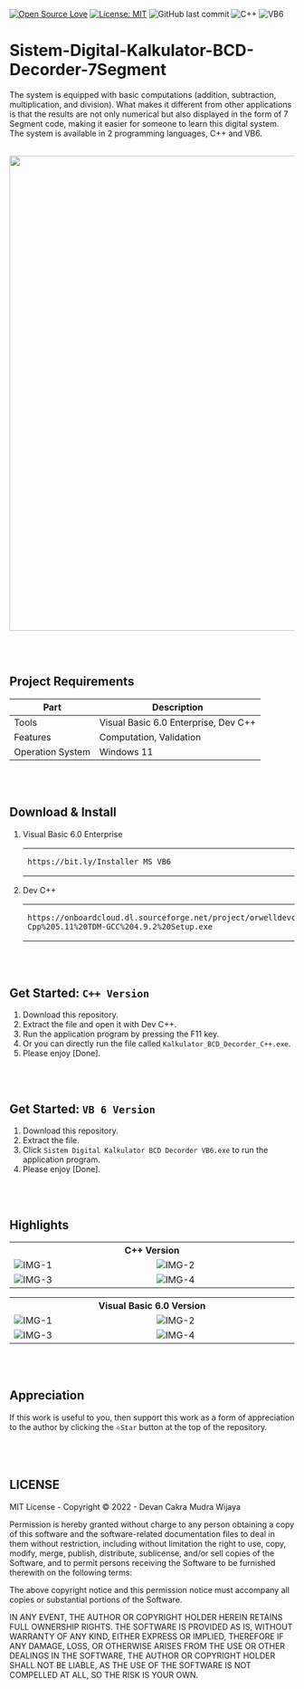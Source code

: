 [![Open Source Love](https://badges.frapsoft.com/os/v1/open-source.svg?style=flat)](https://github.com/ellerbrock/open-source-badges/)
[![License: MIT](https://img.shields.io/badge/License-MIT-blue.svg?logo=github&color=%23F7DF1E)](https://opensource.org/licenses/MIT)
![GitHub last commit](https://img.shields.io/github/last-commit/devancakra/Sistem-Digital-Kalkulator-BCD-Decorder-7Segment)
![C++](https://img.shields.io/badge/C++%20-%2300599C.svg?&style=flat&logo=c%2B%2B&logoColor=white)
![VB6](https://img.shields.io/badge/Visual%20Basic%206-%2340099C.svg?&style=flat&logo=visualbasic&logoColor=white)

# Sistem-Digital-Kalkulator-BCD-Decorder-7Segment
The system is equipped with basic computations (addition, subtraction, multiplication, and division). What makes it different from other applications is that the results are not only numerical but also displayed in the form of 7 Segment code, making it easier for someone to learn this digital system. The system is available in 2 programming languages, C++ and VB6.

<br>

<img width="840" src="https://github.com/devancakra/Sistem-Digital-Kalkulator-BCD-Decorder-7Segment/assets/54527592/9b43b773-1fb0-40a1-840b-e3e8e87c259e"/>

<br><br>

## Project Requirements
| Part | Description |
| --- | --- |
| Tools | Visual Basic 6.0 Enterprise, Dev C++ |
| Features | Computation, Validation |
| Operation System | Windows 11 |

<br><br>

## Download & Install 
1. Visual Basic 6.0 Enterprise 

   <table><tr><td width="810">
      
   ```
   https://bit.ly/Installer_MS_VB6
   ```

   </td></tr></table>

2. Dev C++ 

   <table><tr><td width="810">
      
   ```
   https://onboardcloud.dl.sourceforge.net/project/orwelldevcpp/Setup%20Releases/Dev-Cpp%205.11%20TDM-GCC%204.9.2%20Setup.exe
   ```

   </td></tr></table>

<br><br>

## Get Started: ``` C++ Version ```
1. Download this repository.<br>
2. Extract the file and open it with Dev C++.<br>
3. Run the application program by pressing the F11 key.<br>
4. Or you can directly run the file called ``` Kalkulator_BCD_Decorder_C++.exe ```.<br>
5. Please enjoy [Done].

<br><br>

## Get Started: ``` VB 6 Version ```
1. Download this repository.<br>
2. Extract the file.<br>
3. Click ``` Sistem Digital Kalkulator BCD Decorder VB6.exe ``` to run the application program.<br>
4. Please enjoy [Done].

<br><br>

## Highlights
<table>
<tr>
<th colspan="2">C++ Version</th>
</tr>
<tr>
<td width="420"><img src="https://github.com/devancakra/Sistem-Digital-Kalkulator-BCD-Decorder-7Segment/assets/54527592/7260cb4b-3d55-446b-94cc-0cd71245a409" alt="IMG-1"></td>
<td width="420"><img src="https://github.com/devancakra/Sistem-Digital-Kalkulator-BCD-Decorder-7Segment/assets/54527592/6a0ea5da-781c-41d7-8a2b-aac0e06b735c" alt="IMG-2"></td>
</tr>
<tr>
<td width="420"><img src="https://github.com/devancakra/Sistem-Digital-Kalkulator-BCD-Decorder-7Segment/assets/54527592/5407ec46-de5b-4b40-9f38-2449c67989f8" alt="IMG-3"></td>
<td width="420"><img src="https://github.com/devancakra/Sistem-Digital-Kalkulator-BCD-Decorder-7Segment/assets/54527592/3be51971-716f-41ed-835a-bbf40b863399" alt="IMG-4"></td>
</tr>
</table>
<table>
<tr>
<th colspan="2">Visual Basic 6.0 Version</th>
</tr>
<tr>
<td width="420"><img src="https://github.com/devancakra/Sistem-Digital-Kalkulator-BCD-Decorder-7Segment/assets/54527592/ea5a030e-fcae-4c1a-a4cb-88002df51e27" alt="IMG-1"></td>
<td width="420"><img src="https://github.com/devancakra/Sistem-Digital-Kalkulator-BCD-Decorder-7Segment/assets/54527592/409c3417-9296-474f-8748-1f8ee936c293" alt="IMG-2"></td>
</tr>
<tr>
<td width="420"><img src="https://github.com/devancakra/Sistem-Digital-Kalkulator-BCD-Decorder-7Segment/assets/54527592/b38171b3-44f4-4737-a2f2-302afc5e342a" alt="IMG-3"></td>
<td width="420"><img src="https://github.com/devancakra/Sistem-Digital-Kalkulator-BCD-Decorder-7Segment/assets/54527592/bc61015c-bbef-44ad-80bb-2d2f506b6df8" alt="IMG-4"></td>
</tr>
</table>

<br><br>

## Appreciation
If this work is useful to you, then support this work as a form of appreciation to the author by clicking the ``` ⭐Star ``` button at the top of the repository.

<br><br>

## LICENSE
MIT License - Copyright © 2022 - Devan Cakra Mudra Wijaya

Permission is hereby granted without charge to any person obtaining a copy of this software and the software-related documentation files to deal in them without restriction, including without limitation the right to use, copy, modify, merge, publish, distribute, sublicense, and/or sell copies of the Software, and to permit persons receiving the Software to be furnished therewith on the following terms:

The above copyright notice and this permission notice must accompany all copies or substantial portions of the Software.

IN ANY EVENT, THE AUTHOR OR COPYRIGHT HOLDER HEREIN RETAINS FULL OWNERSHIP RIGHTS. THE SOFTWARE IS PROVIDED AS IS, WITHOUT WARRANTY OF ANY KIND, EITHER EXPRESS OR IMPLIED, THEREFORE IF ANY DAMAGE, LOSS, OR OTHERWISE ARISES FROM THE USE OR OTHER DEALINGS IN THE SOFTWARE, THE AUTHOR OR COPYRIGHT HOLDER SHALL NOT BE LIABLE, AS THE USE OF THE SOFTWARE IS NOT COMPELLED AT ALL, SO THE RISK IS YOUR OWN.
